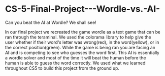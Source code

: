 # CS-5-Final-Project---Wordle-vs.-AI-
Can you beat the AI at Wordle? We shall see!

In our final project we recreated the game wordle as a text game that can be ran through the teraminal. We used the colorama library to help give the user whether if their word's letter was wrong(red), in the word(yellow), or in the correct position(green). While the game is being ran you are facing an AI and is competing to see who guesses the word first. This AI is essentially a wordle solver and most of the time it will beat the human before the human is able to guess the word correctly. We used what we learned throughout CS5 to build this project from the ground up.
